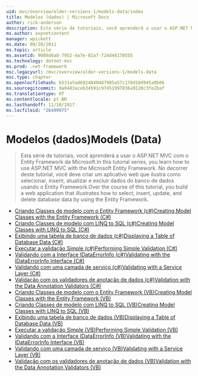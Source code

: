 ```yaml
---
uid: mvc/overview/older-versions-1/models-data/index
title: Modelos (dados) | Microsoft Docs
author: rick-anderson
description: Esta série de tutoriais, você aprenderá a usar o ASP.NET MVC com o Entity Framework da Microsoft. No decorrer deste tutorial, você deve criar um aplicativo da web...
ms.author: aspnetcontent
manager: wpickett
ms.date: 09/28/2011
ms.topic: article
ms.assetid: 9086d8a8-7952-4a7e-82a7-724d48178555
ms.technology: dotnet-mvc
ms.prod: .net-framework
msc.legacyurl: /mvc/overview/older-versions-1/models-data
msc.type: chapter
ms.openlocfilehash: b531a5ad6924840487985a57c178d18d945a0b06
ms.sourcegitcommit: 9a9483aceb34591c97451997036a9120c3fe2baf
ms.translationtype: HT
ms.contentlocale: pt-BR
ms.lasthandoff: 11/10/2017
ms.locfileid: "26499975"
---
```

<a name="models-data"></a><span data-ttu-id="fd8d3-104">Modelos (dados)</span><span class="sxs-lookup"><span data-stu-id="fd8d3-104">Models (Data)</span></span>
====================
> <span data-ttu-id="fd8d3-105">Esta série de tutoriais, você aprenderá a usar o ASP.NET MVC com o Entity Framework da Microsoft.</span><span class="sxs-lookup"><span data-stu-id="fd8d3-105">In this tutorial series, you learn how to use ASP.NET MVC with the Microsoft Entity Framework.</span></span> <span data-ttu-id="fd8d3-106">No decorrer deste tutorial, você deve criar um aplicativo web que ilustra como selecionar, inserir, atualizar e excluir dados do banco de dados usando o Entity Framework.</span><span class="sxs-lookup"><span data-stu-id="fd8d3-106">Over the course of this tutorial, you build a web application that illustrates how to select, insert, update, and delete database data by using the Entity Framework.</span></span>


- [<span data-ttu-id="fd8d3-107">Criando Classes de modelo com o Entity Framework (c#)</span><span class="sxs-lookup"><span data-stu-id="fd8d3-107">Creating Model Classes with the Entity Framework (C#)</span></span>](creating-model-classes-with-the-entity-framework-cs.md)
- [<span data-ttu-id="fd8d3-108">Criando Classes de modelo com LINQ to SQL (c#)</span><span class="sxs-lookup"><span data-stu-id="fd8d3-108">Creating Model Classes with LINQ to SQL (C#)</span></span>](creating-model-classes-with-linq-to-sql-cs.md)
- [<span data-ttu-id="fd8d3-109">Exibindo uma tabela de banco de dados (c#)</span><span class="sxs-lookup"><span data-stu-id="fd8d3-109">Displaying a Table of Database Data (C#)</span></span>](displaying-a-table-of-database-data-cs.md)
- [<span data-ttu-id="fd8d3-110">Executar a validação Simple (c#)</span><span class="sxs-lookup"><span data-stu-id="fd8d3-110">Performing Simple Validation (C#)</span></span>](performing-simple-validation-cs.md)
- [<span data-ttu-id="fd8d3-111">Validando com a Interface IDataErrorInfo (c#)</span><span class="sxs-lookup"><span data-stu-id="fd8d3-111">Validating with the IDataErrorInfo Interface (C#)</span></span>](validating-with-the-idataerrorinfo-interface-cs.md)
- [<span data-ttu-id="fd8d3-112">Validando com uma camada de serviço (c#)</span><span class="sxs-lookup"><span data-stu-id="fd8d3-112">Validating with a Service Layer (C#)</span></span>](validating-with-a-service-layer-cs.md)
- [<span data-ttu-id="fd8d3-113">Validação com os validadores de anotação de dados (c#)</span><span class="sxs-lookup"><span data-stu-id="fd8d3-113">Validation with the Data Annotation Validators (C#)</span></span>](validation-with-the-data-annotation-validators-cs.md)
- [<span data-ttu-id="fd8d3-114">Criando Classes de modelo com o Entity Framework (VB)</span><span class="sxs-lookup"><span data-stu-id="fd8d3-114">Creating Model Classes with the Entity Framework (VB)</span></span>](creating-model-classes-with-the-entity-framework-vb.md)
- [<span data-ttu-id="fd8d3-115">Criando Classes de modelo com LINQ to SQL (VB)</span><span class="sxs-lookup"><span data-stu-id="fd8d3-115">Creating Model Classes with LINQ to SQL (VB)</span></span>](creating-model-classes-with-linq-to-sql-vb.md)
- [<span data-ttu-id="fd8d3-116">Exibindo uma tabela de banco de dados (VB)</span><span class="sxs-lookup"><span data-stu-id="fd8d3-116">Displaying a Table of Database Data (VB)</span></span>](displaying-a-table-of-database-data-vb.md)
- [<span data-ttu-id="fd8d3-117">Executar a validação Simple (VB)</span><span class="sxs-lookup"><span data-stu-id="fd8d3-117">Performing Simple Validation (VB)</span></span>](performing-simple-validation-vb.md)
- [<span data-ttu-id="fd8d3-118">Validando com a Interface IDataErrorInfo (VB)</span><span class="sxs-lookup"><span data-stu-id="fd8d3-118">Validating with the IDataErrorInfo Interface (VB)</span></span>](validating-with-the-idataerrorinfo-interface-vb.md)
- [<span data-ttu-id="fd8d3-119">Validando com uma camada de serviço (VB)</span><span class="sxs-lookup"><span data-stu-id="fd8d3-119">Validating with a Service Layer (VB)</span></span>](validating-with-a-service-layer-vb.md)
- [<span data-ttu-id="fd8d3-120">Validação com os validadores de anotação de dados (VB)</span><span class="sxs-lookup"><span data-stu-id="fd8d3-120">Validation with the Data Annotation Validators (VB)</span></span>](validation-with-the-data-annotation-validators-vb.md)
